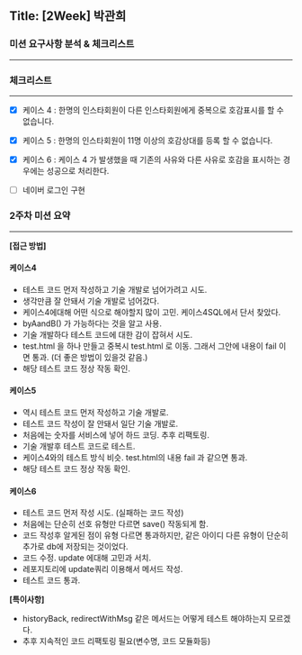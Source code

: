## Title: [2Week] 박관희

### 미션 요구사항 분석 & 체크리스트

---

### 체크리스트

---
- [x] 케이스 4 : 한명의 인스타회원이 다른 인스타회원에게 중복으로 호감표시를 할 수 없습니다.
- [x] 케이스 5 : 한명의 인스타회원이 11명 이상의 호감상대를 등록 할 수 없습니다.
- [x] 케이스 6 : 케이스 4 가 발생했을 때 기존의 사유와 다른 사유로 호감을 표시하는 경우에는 성공으로 처리한다.
- [ ] 네이버 로그인 구현


### 2주차 미션 요약

---

**[접근 방법]**

#### 케이스4
- 테스트 코드 먼저 작성하고 기술 개발로 넘어가려고 시도.
- 생각만큼 잘 안돼서 기술 개발로 넘어갔다.
- 케이스4에대해 어떤 식으로 해야할지 많이 고민. 케이스4SQL에서 단서 찾았다.
- byAandB() 가 가능하다는 것을 알고 사용.
- 기술 개발하다 테스트 코드에 대한 감이 잡혀서 시도.
- test.html 을 하나 만들고
  중복시 test.html 로 이동. 그래서 그안에 내용이 fail 이면 통과. (더 좋은 방법이 있을것 같음.)
- 해당 테스트 코드 정상 작동 확인.

#### 케이스5
- 역시 테스트 코드 먼저 작성하고 기술 개발로.
- 테스트 코드 작성이 잘 안돼서 일단 기술 개발로.
- 처음에는 숫자를 서비스에 넣어 하드 코딩. 추후 리팩토링.
- 기술 개발후 테스트 코드로 테스트.
- 케이스4와의 테스트 방식 비슷. test.html의 내용 fail 과 같으면 통과.
- 해당 테스트 코드 정상 작동 확인.

#### 케이스6
- 테스트 코드 먼저 작성 시도. (실패하는 코드 작성)
- 처음에는 단순히 선호 유형만 다르면 save() 작동되게 함.
- 코드 작성후 알게된 점이 유형 다르면 통과하지만, 
   같은 아이디 다른 유형이 단순히 추가로 db에 저장되는 것이었다.
- 코드 수정. update 에대해 고민과 서치.
- 레포지토리에 update쿼리 이용해서 메서드 작성.
- 테스트 코드 통과.


**[특이사항]**

- historyBack, redirectWithMsg 같은 메서드는 어떻게 테스트 해야하는지 모르겠다.
- 추후 지속적인 코드 리팩토링 필요(변수명, 코드 모듈화등)